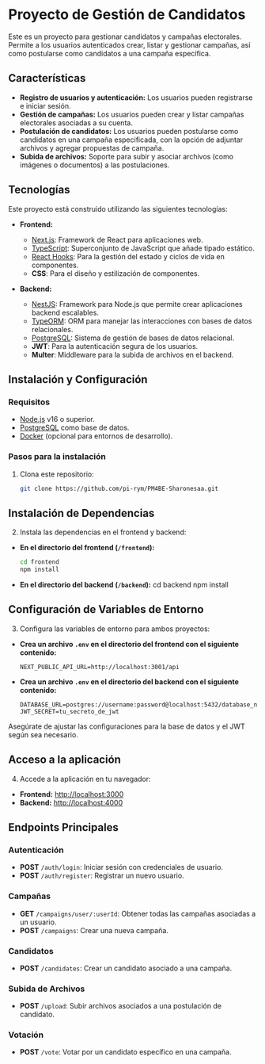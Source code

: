 # Proyecto de Gestión de Candidatos

Este es un proyecto para gestionar candidatos y campañas electorales. Permite a los usuarios autenticados crear, listar y gestionar campañas, así como postularse como candidatos a una campaña específica.

## Características

- **Registro de usuarios y autenticación:** Los usuarios pueden registrarse e iniciar sesión.
- **Gestión de campañas:** Los usuarios pueden crear y listar campañas electorales asociadas a su cuenta.
- **Postulación de candidatos:** Los usuarios pueden postularse como candidatos en una campaña especificada, con la opción de adjuntar archivos y agregar propuestas de campaña.
- **Subida de archivos:** Soporte para subir y asociar archivos (como imágenes o documentos) a las postulaciones.

## Tecnologías

Este proyecto está construido utilizando las siguientes tecnologías:

- **Frontend:**
  - [Next.js](https://nextjs.org/): Framework de React para aplicaciones web.
  - [TypeScript](https://www.typescriptlang.org/): Superconjunto de JavaScript que añade tipado estático.
  - [React Hooks](https://reactjs.org/docs/hooks-intro.html): Para la gestión del estado y ciclos de vida en componentes.
  - **CSS**: Para el diseño y estilización de componentes.

- **Backend:**
  - [NestJS](https://nestjs.com/): Framework para Node.js que permite crear aplicaciones backend escalables.
  - [TypeORM](https://typeorm.io/): ORM para manejar las interacciones con bases de datos relacionales.
  - [PostgreSQL](https://www.postgresql.org/): Sistema de gestión de bases de datos relacional.
  - **JWT**: Para la autenticación segura de los usuarios.
  - **Multer**: Middleware para la subida de archivos en el backend.

## Instalación y Configuración

### Requisitos

- [Node.js](https://nodejs.org/) v16 o superior.
- [PostgreSQL](https://www.postgresql.org/) como base de datos.
- [Docker](https://www.docker.com/) (opcional para entornos de desarrollo).

### Pasos para la instalación

1. Clona este repositorio:

   ```bash
   git clone https://github.com/pi-rym/PM4BE-Sharonesaa.git
## Instalación de Dependencias

2. Instala las dependencias en el frontend y backend:

- **En el directorio del frontend (`/frontend`):**

  ```bash
  cd frontend
  npm install

- **En el directorio del backend (`/backend`):** 
  cd backend
  npm install

## Configuración de Variables de Entorno

3. Configura las variables de entorno para ambos proyectos:

- **Crea un archivo `.env` en el directorio del frontend con el siguiente contenido:**

   ```env
   NEXT_PUBLIC_API_URL=http://localhost:3001/api

- **Crea un archivo `.env` en el directorio del backend con el siguiente contenido:**

   ```env
  DATABASE_URL=postgres://username:password@localhost:5432/database_name
  JWT_SECRET=tu_secreto_de_jwt

Asegúrate de ajustar las configuraciones para la base de datos y el JWT según sea necesario.

## Acceso a la aplicación

4. Accede a la aplicación en tu navegador:

- **Frontend:** [http://localhost:3000](http://localhost:3000)
- **Backend:** [http://localhost:4000](http://localhost:4000)

## Endpoints Principales

### Autenticación
- **POST** `/auth/login`: Iniciar sesión con credenciales de usuario.
- **POST** `/auth/register`: Registrar un nuevo usuario.

### Campañas
- **GET** `/campaigns/user/:userId`: Obtener todas las campañas asociadas a un usuario.
- **POST** `/campaigns`: Crear una nueva campaña.

### Candidatos
- **POST** `/candidates`: Crear un candidato asociado a una campaña.

### Subida de Archivos
- **POST** `/upload`: Subir archivos asociados a una postulación de candidato.

### Votación
- **POST** `/vote`: Votar por un candidato específico en una campaña.

